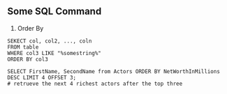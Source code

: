 ## Some SQL Command

1. Order By
```
SEKECT col, col2, ..., coln
FROM table
WHERE col3 LIKE "%somestring%"
ORDER BY col3
```
```
SELECT FirstName, SecondName from Actors ORDER BY NetWorthInMillions DESC LIMIT 4 OFFSET 3;
# retrueve the next 4 richest actors after the top three
```

